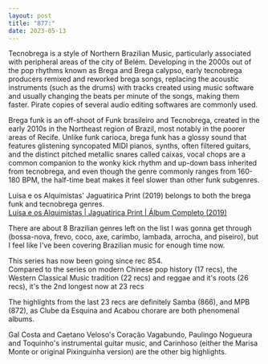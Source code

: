```yaml
---
layout: post
title: "877:"
date: 2023-05-13
---
```


Tecnobrega is a style of Northern Brazilian Music, particularly associated with peripheral areas of the city of Belém. Developing in the 2000s out of the pop rhythms known as Brega and Brega calypso, early tecnobrega producers remixed and reworked brega songs, replacing the acoustic instruments (such as the drums) with tracks created using music software and usually changing the beats per minute of the songs, making them faster. Pirate copies of several audio editing softwares are commonly used.

Brega funk is an off-shoot of Funk brasileiro and Tecnobrega, created in the early 2010s in the Northeast region of Brazil, most notably in the poorer areas of Recife. Unlike funk carioca, brega funk has a glossy sound that features glistening syncopated MIDI pianos, synths, often filtered guitars, and the distinct pitched metallic snares called caixas, vocal chops are a common companion to the wonky kick rhythm and up-down bass inherited from tecnobrega, and even though the genre commonly ranges from 160-180 BPM, the half-time beat makes it feel slower than other funk subgenres.

Luísa e os Alquimistas' Jaguatirica Print (2019) belongs to both the brega funk and tecnobrega genres.  
[Luísa e os Alquimistas | Jaguatirica Print | Álbum Completo (2019)](https://youtu.be/Ha5QlLFJVMA)

There are about 8 Brazilian genres left on the list I was gonna get through (bossa-nova, frevo, coco, axe, carimbo, lambada, arrocha, and piseiro), but I feel like I've been covering Brazilian music for enough time now.

This series has now been going since rec 854\.  
Compared to the series on modern Chinese pop history (17 recs), the Western Classical Music tradition (22 recs) and reggae and it's roots (26 recs), it's the 2nd longest now at 23 recs

The highlights from the last 23 recs are definitely Samba (866), and MPB (872), as Clube da Esquina and Acabou chorare are both phenomenal albums.

Gal Costa and Caetano Veloso's Coração Vagabundo, Paulingo Nogueura and Toquinho's instrumental guitar music, and Carinhoso (either the Marisa Monte or original Pixinguinha version) are the other big highlights.
